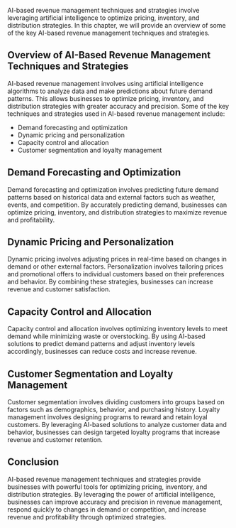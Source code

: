 
AI-based revenue management techniques and strategies involve leveraging artificial intelligence to optimize pricing, inventory, and distribution strategies. In this chapter, we will provide an overview of some of the key AI-based revenue management techniques and strategies.

Overview of AI-Based Revenue Management Techniques and Strategies
-----------------------------------------------------------------

AI-based revenue management involves using artificial intelligence algorithms to analyze data and make predictions about future demand patterns. This allows businesses to optimize pricing, inventory, and distribution strategies with greater accuracy and precision. Some of the key techniques and strategies used in AI-based revenue management include:

* Demand forecasting and optimization
* Dynamic pricing and personalization
* Capacity control and allocation
* Customer segmentation and loyalty management

Demand Forecasting and Optimization
-----------------------------------

Demand forecasting and optimization involves predicting future demand patterns based on historical data and external factors such as weather, events, and competition. By accurately predicting demand, businesses can optimize pricing, inventory, and distribution strategies to maximize revenue and profitability.

Dynamic Pricing and Personalization
-----------------------------------

Dynamic pricing involves adjusting prices in real-time based on changes in demand or other external factors. Personalization involves tailoring prices and promotional offers to individual customers based on their preferences and behavior. By combining these strategies, businesses can increase revenue and customer satisfaction.

Capacity Control and Allocation
-------------------------------

Capacity control and allocation involves optimizing inventory levels to meet demand while minimizing waste or overstocking. By using AI-based solutions to predict demand patterns and adjust inventory levels accordingly, businesses can reduce costs and increase revenue.

Customer Segmentation and Loyalty Management
--------------------------------------------

Customer segmentation involves dividing customers into groups based on factors such as demographics, behavior, and purchasing history. Loyalty management involves designing programs to reward and retain loyal customers. By leveraging AI-based solutions to analyze customer data and behavior, businesses can design targeted loyalty programs that increase revenue and customer retention.

Conclusion
----------

AI-based revenue management techniques and strategies provide businesses with powerful tools for optimizing pricing, inventory, and distribution strategies. By leveraging the power of artificial intelligence, businesses can improve accuracy and precision in revenue management, respond quickly to changes in demand or competition, and increase revenue and profitability through optimized strategies.
